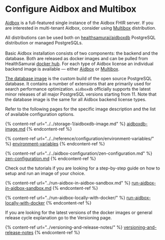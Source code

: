 # Configure Aidbox and Multibox

[Aidbox](https://hub.docker.com/r/healthsamurai/aidboxone) is a full-featured single instance of the Aidbox FHIR server. If you are interested in multi-tenant Aidbox, consider using [Multibox](https://hub.docker.com/r/healthsamurai/multibox) distribution.

All distributions can be used both on [healthsamurai/aidboxdb](https://hub.docker.com/r/healthsamurai/aidboxdb) PostgreSQL distribution or managed PostgreSQLs.\
\
Basic Aidbox installation consists of two components: the backend and the database. Both are released as docker images and can be pulled from HealthSamurai [docker hub](https://hub.docker.com/u/healthsamurai). For each type of Aidbox license an individual backend image is available — either [Aidbox](https://hub.docker.com/r/healthsamurai/aidboxone) or [Multibox](https://hub.docker.com/r/healthsamurai/multibox).

[The database image](https://hub.docker.com/r/healthsamurai/aidboxdb) is the custom build of the open source PostgreSQL database. It contains a number of extensions that are primarily used for search performance optimization. `aidboxdb` officially supports the latest minor releases of all major PostgreSQL versions starting from 11. Note that the database image is the same for all Aidbox backend license types.

Refer to the following pages for the specific image description and the list of available configuration options.

{% content-ref url="../../storage-1/aidboxdb-image.md" %}
[aidboxdb-image.md](../../storage-1/aidboxdb-image.md)
{% endcontent-ref %}

{% content-ref url="../../reference/configuration/environment-variables/" %}
[environment-variables](../../reference/configuration/environment-variables/)
{% endcontent-ref %}

{% content-ref url="../../aidbox-configuration/zen-configuration.md" %}
[zen-configuration.md](../../aidbox-configuration/zen-configuration.md)
{% endcontent-ref %}

Check out the tutorials if you are looking for a step-by-step guide on how to setup and run an image of your choice.

{% content-ref url="../run-aidbox-in-aidbox-sandbox.md" %}
[run-aidbox-in-aidbox-sandbox.md](../run-aidbox-in-aidbox-sandbox.md)
{% endcontent-ref %}

{% content-ref url="../run-aidbox-locally-with-docker/" %}
[run-aidbox-locally-with-docker](../run-aidbox-locally-with-docker/)
{% endcontent-ref %}

If you are looking for the latest versions of the docker images or general release cycle explanation go to the Versioning page.

{% content-ref url="../versioning-and-release-notes/" %}
[versioning-and-release-notes](../versioning-and-release-notes/)
{% endcontent-ref %}
